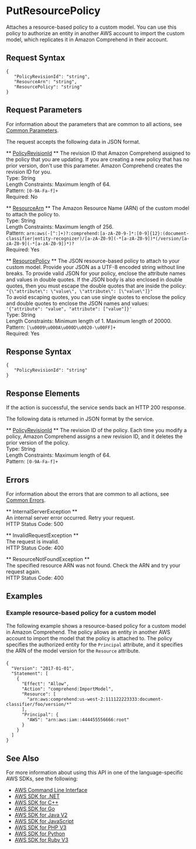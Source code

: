 # PutResourcePolicy<a name="API_PutResourcePolicy"></a>

Attaches a resource\-based policy to a custom model\. You can use this policy to authorize an entity in another AWS account to import the custom model, which replicates it in Amazon Comprehend in their account\.

## Request Syntax<a name="API_PutResourcePolicy_RequestSyntax"></a>

```
{
   "PolicyRevisionId": "string",
   "ResourceArn": "string",
   "ResourcePolicy": "string"
}
```

## Request Parameters<a name="API_PutResourcePolicy_RequestParameters"></a>

For information about the parameters that are common to all actions, see [Common Parameters](CommonParameters.md)\.

The request accepts the following data in JSON format\.

 ** [PolicyRevisionId](#API_PutResourcePolicy_RequestSyntax) **   <a name="comprehend-PutResourcePolicy-request-PolicyRevisionId"></a>
The revision ID that Amazon Comprehend assigned to the policy that you are updating\. If you are creating a new policy that has no prior version, don't use this parameter\. Amazon Comprehend creates the revision ID for you\.  
Type: String  
Length Constraints: Maximum length of 64\.  
Pattern: `[0-9A-Fa-f]+`   
Required: No

 ** [ResourceArn](#API_PutResourcePolicy_RequestSyntax) **   <a name="comprehend-PutResourcePolicy-request-ResourceArn"></a>
The Amazon Resource Name \(ARN\) of the custom model to attach the policy to\.  
Type: String  
Length Constraints: Maximum length of 256\.  
Pattern: `arn:aws(-[^:]+)?:comprehend:[a-zA-Z0-9-]*:[0-9]{12}:(document-classifier|entity-recognizer)/[a-zA-Z0-9](-*[a-zA-Z0-9])*(/version/[a-zA-Z0-9](-*[a-zA-Z0-9])*)?`   
Required: Yes

 ** [ResourcePolicy](#API_PutResourcePolicy_RequestSyntax) **   <a name="comprehend-PutResourcePolicy-request-ResourcePolicy"></a>
The JSON resource\-based policy to attach to your custom model\. Provide your JSON as a UTF\-8 encoded string without line breaks\. To provide valid JSON for your policy, enclose the attribute names and values in double quotes\. If the JSON body is also enclosed in double quotes, then you must escape the double quotes that are inside the policy:  
 `"{\"attribute\": \"value\", \"attribute\": [\"value\"]}"`   
To avoid escaping quotes, you can use single quotes to enclose the policy and double quotes to enclose the JSON names and values:  
 `'{"attribute": "value", "attribute": ["value"]}'`   
Type: String  
Length Constraints: Minimum length of 1\. Maximum length of 20000\.  
Pattern: `[\u0009\u000A\u000D\u0020-\u00FF]+`   
Required: Yes

## Response Syntax<a name="API_PutResourcePolicy_ResponseSyntax"></a>

```
{
   "PolicyRevisionId": "string"
}
```

## Response Elements<a name="API_PutResourcePolicy_ResponseElements"></a>

If the action is successful, the service sends back an HTTP 200 response\.

The following data is returned in JSON format by the service\.

 ** [PolicyRevisionId](#API_PutResourcePolicy_ResponseSyntax) **   <a name="comprehend-PutResourcePolicy-response-PolicyRevisionId"></a>
The revision ID of the policy\. Each time you modify a policy, Amazon Comprehend assigns a new revision ID, and it deletes the prior version of the policy\.  
Type: String  
Length Constraints: Maximum length of 64\.  
Pattern: `[0-9A-Fa-f]+` 

## Errors<a name="API_PutResourcePolicy_Errors"></a>

For information about the errors that are common to all actions, see [Common Errors](CommonErrors.md)\.

 ** InternalServerException **   
An internal server error occurred\. Retry your request\.  
HTTP Status Code: 500

 ** InvalidRequestException **   
The request is invalid\.  
HTTP Status Code: 400

 ** ResourceNotFoundException **   
The specified resource ARN was not found\. Check the ARN and try your request again\.  
HTTP Status Code: 400

## Examples<a name="API_PutResourcePolicy_Examples"></a>

### Example resource\-based policy for a custom model<a name="API_PutResourcePolicy_Example_1"></a>

The following example shows a resource\-based policy for a custom model in Amazon Comprehend\. The policy allows an entity in another AWS account to import the model that the policy is attached to\. The policy specifies the authorized entity for the `Principal` attribute, and it specifies the ARN of the model version for the `Resource` attribute\.

#### <a name="w75aac49b5d155c15b3b5"></a>

```
{
  "Version": "2017-01-01",
  "Statement": [
    {
      "Effect": "Allow",
      "Action": "comprehend:ImportModel",
      "Resource": [
        "arn:aws:comprehend:us-west-2:111122223333:document-classifier/foo/version/*"
      ],
      "Principal": {
        "AWS": "arn:aws:iam::444455556666:root"
      }
    }
  ]
}
```

## See Also<a name="API_PutResourcePolicy_SeeAlso"></a>

For more information about using this API in one of the language\-specific AWS SDKs, see the following:
+  [AWS Command Line Interface](https://docs.aws.amazon.com/goto/aws-cli/comprehend-2017-11-27/PutResourcePolicy) 
+  [AWS SDK for \.NET](https://docs.aws.amazon.com/goto/DotNetSDKV3/comprehend-2017-11-27/PutResourcePolicy) 
+  [AWS SDK for C\+\+](https://docs.aws.amazon.com/goto/SdkForCpp/comprehend-2017-11-27/PutResourcePolicy) 
+  [AWS SDK for Go](https://docs.aws.amazon.com/goto/SdkForGoV1/comprehend-2017-11-27/PutResourcePolicy) 
+  [AWS SDK for Java V2](https://docs.aws.amazon.com/goto/SdkForJavaV2/comprehend-2017-11-27/PutResourcePolicy) 
+  [AWS SDK for JavaScript](https://docs.aws.amazon.com/goto/AWSJavaScriptSDK/comprehend-2017-11-27/PutResourcePolicy) 
+  [AWS SDK for PHP V3](https://docs.aws.amazon.com/goto/SdkForPHPV3/comprehend-2017-11-27/PutResourcePolicy) 
+  [AWS SDK for Python](https://docs.aws.amazon.com/goto/boto3/comprehend-2017-11-27/PutResourcePolicy) 
+  [AWS SDK for Ruby V3](https://docs.aws.amazon.com/goto/SdkForRubyV3/comprehend-2017-11-27/PutResourcePolicy) 
